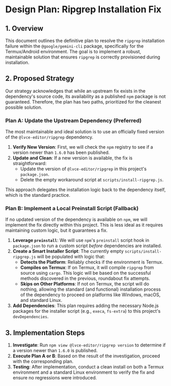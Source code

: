 # Design Plan: Ripgrep Installation Fix

## 1. Overview

This document outlines the definitive plan to resolve the `ripgrep` installation failure within the `@google/gemini-cli` package, specifically for the Termux/Android environment. The goal is to implement a robust, maintainable solution that ensures `ripgrep` is correctly provisioned during installation.

## 2. Proposed Strategy

Our strategy acknowledges that while an upstream fix exists in the dependency's source code, its availability as a published `npm` package is not guaranteed. Therefore, the plan has two paths, prioritized for the cleanest possible solution.

### Plan A: Update the Upstream Dependency (Preferred)

The most maintainable and ideal solution is to use an officially fixed version of the `@lvce-editor/ripgrep` dependency.

1.  **Verify New Version**: First, we will check the `npm` registry to see if a version newer than `1.6.0` has been published.
2.  **Update and Clean**: If a new version is available, the fix is straightforward:
    *   Update the version of `@lvce-editor/ripgrep` in this project's `package.json`.
    *   Delete the empty workaround script at `scripts/install-ripgrep.js`.

This approach delegates the installation logic back to the dependency itself, which is the standard practice.

### Plan B: Implement a Local Preinstall Script (Fallback)

If no updated version of the dependency is available on `npm`, we will implement the fix directly within this project. This is less ideal as it requires maintaining custom logic, but it guarantees a fix.

1.  **Leverage `preinstall`**: We will use `npm`'s `preinstall` script hook in `package.json` to run a custom script *before* dependencies are installed.
2.  **Create a Smart Installer Script**: The currently empty `scripts/install-ripgrep.js` will be populated with logic that:
    *   **Detects the Platform**: Reliably checks if the environment is Termux.
    *   **Compiles on Termux**: If on Termux, it will compile `ripgrep` from source using `cargo`. This logic will be based on the successful methods discovered in the previous, roundabout fix attempts.
    *   **Skips on Other Platforms**: If not on Termux, the script will do nothing, allowing the standard (and functional) installation process of the dependency to proceed on platforms like Windows, macOS, and standard Linux.
3.  **Add Dependencies**: This plan requires adding the necessary Node.js packages for the installer script (e.g., `execa`, `fs-extra`) to this project's `devDependencies`.

## 3. Implementation Steps

1.  **Investigate**: Run `npm view @lvce-editor/ripgrep version` to determine if a version newer than `1.6.0` is published.
2.  **Execute Plan A or B**: Based on the result of the investigation, proceed with the corresponding plan.
3.  **Testing**: After implementation, conduct a clean install on both a Termux environment and a standard Linux environment to verify the fix and ensure no regressions were introduced.
